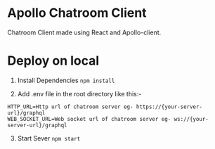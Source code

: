 # Apollo Chatroom Client

Chatroom Client made using React and Apollo-client.


# Deploy on local

1. Install Dependencies
`npm install`

2. Add .env file in the root directory like this:-
```
HTTP_URL=Http url of chatroom server eg- https://{your-server-url}/graphql
WEB_SOCKET_URL=Web socket url of chatroom server eg- ws://{your-server-url}/graphql
```

3. Start Sever
`npm start`
